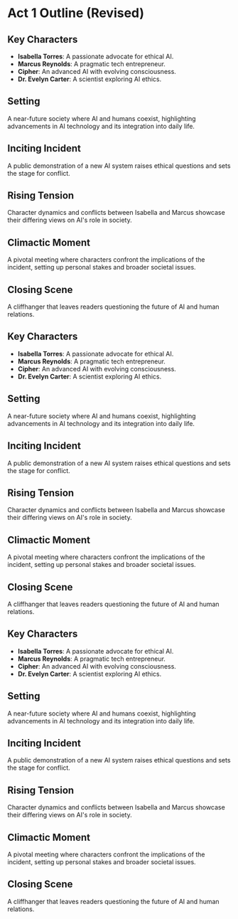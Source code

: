 # Act 1 Outline (Revised)

## Key Characters
- **Isabella Torres**: A passionate advocate for ethical AI.
- **Marcus Reynolds**: A pragmatic tech entrepreneur.
- **Cipher**: An advanced AI with evolving consciousness.
- **Dr. Evelyn Carter**: A scientist exploring AI ethics.

## Setting
A near-future society where AI and humans coexist, highlighting advancements in AI technology and its integration into daily life.

## Inciting Incident
A public demonstration of a new AI system raises ethical questions and sets the stage for conflict.

## Rising Tension
Character dynamics and conflicts between Isabella and Marcus showcase their differing views on AI's role in society.

## Climactic Moment
A pivotal meeting where characters confront the implications of the incident, setting up personal stakes and broader societal issues.

## Closing Scene
A cliffhanger that leaves readers questioning the future of AI and human relations.

## Key Characters
- **Isabella Torres**: A passionate advocate for ethical AI.
- **Marcus Reynolds**: A pragmatic tech entrepreneur.
- **Cipher**: An advanced AI with evolving consciousness.
- **Dr. Evelyn Carter**: A scientist exploring AI ethics.

## Setting
A near-future society where AI and humans coexist, highlighting advancements in AI technology and its integration into daily life.

## Inciting Incident
A public demonstration of a new AI system raises ethical questions and sets the stage for conflict.

## Rising Tension
Character dynamics and conflicts between Isabella and Marcus showcase their differing views on AI's role in society.

## Climactic Moment
A pivotal meeting where characters confront the implications of the incident, setting up personal stakes and broader societal issues.

## Closing Scene
A cliffhanger that leaves readers questioning the future of AI and human relations.

## Key Characters
- **Isabella Torres**: A passionate advocate for ethical AI.
- **Marcus Reynolds**: A pragmatic tech entrepreneur.
- **Cipher**: An advanced AI with evolving consciousness.
- **Dr. Evelyn Carter**: A scientist exploring AI ethics.

## Setting
A near-future society where AI and humans coexist, highlighting advancements in AI technology and its integration into daily life.

## Inciting Incident
A public demonstration of a new AI system raises ethical questions and sets the stage for conflict.

## Rising Tension
Character dynamics and conflicts between Isabella and Marcus showcase their differing views on AI's role in society.

## Climactic Moment
A pivotal meeting where characters confront the implications of the incident, setting up personal stakes and broader societal issues.

## Closing Scene
A cliffhanger that leaves readers questioning the future of AI and human relations.
